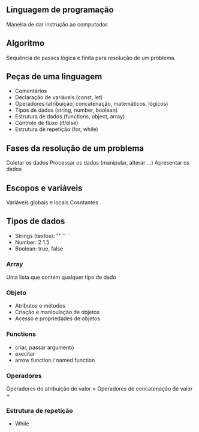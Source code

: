 ## Linguagem de programação

Maneira de dar instrução ao computador.

## Algoritmo

Sequência de passos lógica e finita para resolução de um problema.

## Peças de uma linguagem

- Comentários
- Declaração de variáveis (const, let)
- Operadores (atribuição, concatenação, matemáticos, lógicos)
- Tipos de dados (string, number, boolean)
- Estrutura de dados (functions, object, array)
- Controle de fluxo (if/else)
- Estrutura de repetição (for, while)

## Fases da resolução de um problema

Coletar os dados
Processar os dados (manipular, alterar ...)
Apresentar os dados

## Escopos e variáveis

Variáveis globais e locais
Cosntantes

## Tipos de dados

- Strings (textos): "" '' ``
- Number: 2 1.5
- Boolean: true, false

### Array

Uma lista que contém qualquer tipo de dado

### Objeto

- Atributos e métodos
- Criação e manipulação de objetos
- Acesso e propriedades de objetos

### Functions

- criar, passar argumento
- execitar
- arrow function / named function

### Operadores
Operadores de atribuição de valor =
Operadores de concatenação de valor +

### Estrutura de repetição

- While